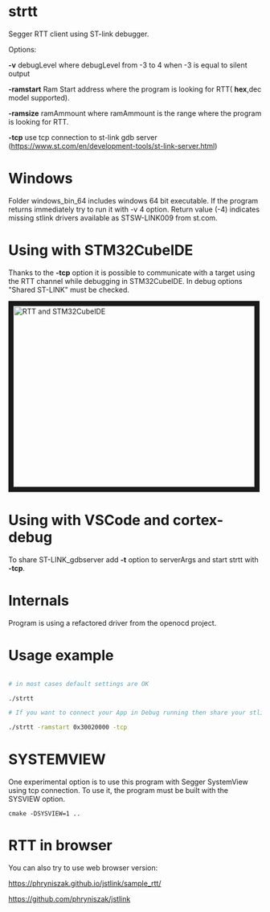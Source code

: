 # strtt
Segger RTT client using ST-link debugger.

Options:

**-v** debugLevel where debugLevel from -3 to 4 when -3 is equal to silent output

**-ramstart** Ram Start address where the program is looking for RTT( **hex**,dec model supported).

**-ramsize** ramAmmount where ramAmmount is the range where the program is looking for RTT. 

**-tcp** use tcp connection to st-link gdb server (<https://www.st.com/en/development-tools/st-link-server.html>)

# Windows

Folder windows_bin_64 includes windows 64 bit executable. If the program returns immediately try to run it with -v 4 option. Return value (-4) indicates missing stlink drivers available as STSW-LINK009 from st.com.

# Using with STM32CubeIDE

Thanks to the **-tcp** option it is possible to communicate with a target using the RTT channel while debugging in STM32CubeIDE.
In debug options "Shared ST-LINK" must be checked.

<a href="http://www.youtube.com/watch?feature=player_embedded&v=MP6PS8l4fyE" target="_blank"><img src="http://img.youtube.com/vi/MP6PS8l4fyE/0.jpg" 
alt="RTT and STM32CubeIDE" width="480" height="360" border="10" /></a>

# Using with VSCode and cortex-debug

To share ST-LINK_gdbserver add **-t** option to serverArgs and start strtt with **-tcp**.

# Internals

Program is using a refactored driver from the openocd project.

# Usage example

```bash

# in most cases default settings are OK

./strtt

# If you want to connect your App in Debug running then share your stlink and use tcp connect to

./strtt -ramstart 0x30020000 -tcp

```

# SYSTEMVIEW

One experimental option is to use this program with Segger SystemView using tcp connection. To use it, the program must be built with the SYSVIEW option.

`cmake -DSYSVIEW=1 ..`

# RTT in browser
You can also try to use web browser version:

https://phryniszak.github.io/jstlink/sample_rtt/

https://github.com/phryniszak/jstlink
